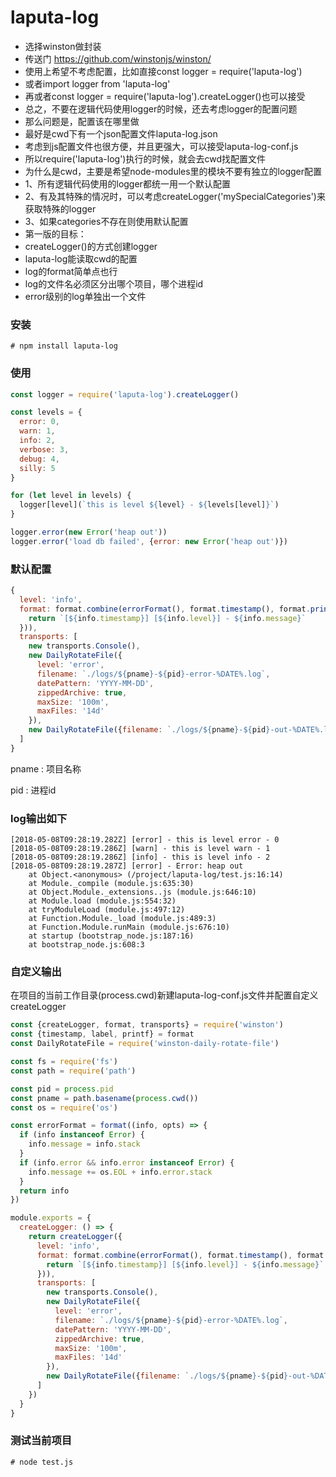 # laputa-log

* 选择winston做封装
* 传送门 https://github.com/winstonjs/winston/
* 使用上希望不考虑配置，比如直接const logger = require('laputa-log')
* 或者import logger from 'laputa-log'
* 再或者const logger = require('laputa-log').createLogger()也可以接受
* 总之，不要在逻辑代码使用logger的时候，还去考虑logger的配置问题
* 那么问题是，配置该在哪里做
* 最好是cwd下有一个json配置文件laputa-log.json
* 考虑到js配置文件也很方便，并且更强大，可以接受laputa-log-conf.js
* 所以require('laputa-log')执行的时候，就会去cwd找配置文件
* 为什么是cwd，主要是希望node-modules里的模块不要有独立的logger配置
* 1、所有逻辑代码使用的logger都统一用一个默认配置
* 2、有及其特殊的情况时，可以考虑createLogger('mySpecialCategories')来获取特殊的logger
* 3、如果categories不存在则使用默认配置
* 第一版的目标：
* createLogger()的方式创建logger
* laputa-log能读取cwd的配置
* log的format简单点也行
* log的文件名必须区分出哪个项目，哪个进程id
* error级别的log单独出一个文件

### 安装
```shell
# npm install laputa-log
```

### 使用
```js
const logger = require('laputa-log').createLogger()

const levels = {
  error: 0,
  warn: 1,
  info: 2,
  verbose: 3,
  debug: 4,
  silly: 5
}

for (let level in levels) {
  logger[level](`this is level ${level} - ${levels[level]}`)
}

logger.error(new Error('heap out'))
logger.error('load db failed', {error: new Error('heap out')})
```

### 默认配置
```js
{
  level: 'info',
  format: format.combine(errorFormat(), format.timestamp(), format.printf((info) => {
    return `[${info.timestamp}] [${info.level}] - ${info.message}`
  })),
  transports: [
    new transports.Console(),
    new DailyRotateFile({
      level: 'error',
      filename: `./logs/${pname}-${pid}-error-%DATE%.log`,
      datePattern: 'YYYY-MM-DD',
      zippedArchive: true,
      maxSize: '100m',
      maxFiles: '14d'
    }),
    new DailyRotateFile({filename: `./logs/${pname}-${pid}-out-%DATE%.log`, datePattern: 'YYYY-MM-DD', zippedArchive: true, maxSize: '100m', maxFiles: '14d'})
  ]
}
```
pname : 项目名称

pid : 进程id

### log输出如下
```shell
[2018-05-08T09:28:19.282Z] [error] - this is level error - 0
[2018-05-08T09:28:19.286Z] [warn] - this is level warn - 1
[2018-05-08T09:28:19.286Z] [info] - this is level info - 2
[2018-05-08T09:28:19.287Z] [error] - Error: heap out
    at Object.<anonymous> (/project/laputa-log/test.js:16:14)
    at Module._compile (module.js:635:30)
    at Object.Module._extensions..js (module.js:646:10)
    at Module.load (module.js:554:32)
    at tryModuleLoad (module.js:497:12)
    at Function.Module._load (module.js:489:3)
    at Function.Module.runMain (module.js:676:10)
    at startup (bootstrap_node.js:187:16)
    at bootstrap_node.js:608:3
```

### 自定义输出
在项目的当前工作目录(process.cwd)新建laputa-log-conf.js文件并配置自定义createLogger
```js
const {createLogger, format, transports} = require('winston')
const {timestamp, label, printf} = format
const DailyRotateFile = require('winston-daily-rotate-file')

const fs = require('fs')
const path = require('path')

const pid = process.pid
const pname = path.basename(process.cwd())
const os = require('os')

const errorFormat = format((info, opts) => {
  if (info instanceof Error) {
    info.message = info.stack
  }
  if (info.error && info.error instanceof Error) {
    info.message += os.EOL + info.error.stack
  }
  return info
})

module.exports = {
  createLogger: () => {
    return createLogger({
      level: 'info',
      format: format.combine(errorFormat(), format.timestamp(), format.printf((info) => {
        return `[${info.timestamp}] [${info.level}] - ${info.message}`
      })),
      transports: [
        new transports.Console(),
        new DailyRotateFile({
          level: 'error',
          filename: `./logs/${pname}-${pid}-error-%DATE%.log`,
          datePattern: 'YYYY-MM-DD',
          zippedArchive: true,
          maxSize: '100m',
          maxFiles: '14d'
        }),
        new DailyRotateFile({filename: `./logs/${pname}-${pid}-out-%DATE%.log`, datePattern: 'YYYY-MM-DD', zippedArchive: true, maxSize: '100m', maxFiles: '14d'})
      ]
    })
  }
}
```

### 测试当前项目
```shell
# node test.js
```
